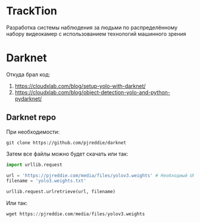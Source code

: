 # TrackTion
Разработка системы наблюдения за людьми по распределённому набору видеокамер с использованием технологий машинного зрения

# Darknet

Откуда брал код:
1) https://cloudxlab.com/blog/setup-yolo-with-darknet/
2) https://cloudxlab.com/blog/object-detection-yolo-and-python-pydarknet/

## Darknet repo

При необходимости:

```
git clone https://github.com/pjreddie/darknet
```

Затем все файлы можно будет скачать или так:
```python
import urllib.request

url = 'https://pjreddie.com/media/files/yolov3.weights' # Необходиый URL
filename = 'yolo3.weights.txt'

urllib.request.urlretrieve(url, filename)
```

Или так:
```python 
wget https://pjreddie.com/media/files/yolov3.weights
```
